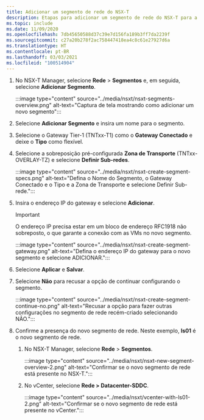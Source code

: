 ```yaml
---
title: Adicionar um segmento de rede do NSX-T
description: Etapas para adicionar um segmento de rede do NSX-T para a Solução VMware no Azure.
ms.topic: include
ms.date: 11/09/2020
ms.openlocfilehash: 7db45650588d37c39e7d156fa189b3ff7da2239f
ms.sourcegitcommit: c27a20b278f2ac758447418ea4c8c61e27927d6a
ms.translationtype: HT
ms.contentlocale: pt-BR
ms.lasthandoff: 03/03/2021
ms.locfileid: "100514904"
---
```

<!-- Used in manage-dhcp.md and tutorial-nsx-t-network-segment.md -->

1. No NSX-T Manager, selecione **Rede** > **Segmentos** e, em seguida, selecione **Adicionar Segmento**. 

   :::image type="content" source="../media/nsxt/nsxt-segments-overview.png" alt-text="Captura de tela mostrando como adicionar um novo segmento":::

1. Selecione **Adicionar Segmento** e insira um nome para o segmento.

1. Selecione o Gateway Tier-1 (TNTxx-T1) como o **Gateway Conectado** e deixe o **Tipo** como flexível.

1. Selecione a sobreposição pré-configurada **Zona de Transporte** (TNTxx-OVERLAY-TZ) e selecione **Definir Sub-redes**. 

   :::image type="content" source="../media/nsxt/nsxt-create-segment-specs.png" alt-text="Defina o Nome do Segmento, o Gateway Conectado e o Tipo e a Zona de Transporte e selecione Definir Sub-rede.":::

1. Insira o endereço IP do gateway e selecione **Adicionar**. 

   >[!IMPORTANT]
   >O endereço IP precisa estar em um bloco de endereço RFC1918 não sobreposto, o que garante a conexão com as VMs no novo segmento.

   :::image type="content" source="../media/nsxt/nsxt-create-segment-gateway.png" alt-text="Defina o endereço IP do gateway para o novo segmento e selecione ADICIONAR.":::

1. Selecione **Aplicar** e **Salvar**.

1. Selecione **Não** para recusar a opção de continuar configurando o segmento. 

   :::image type="content" source="../media/nsxt/nsxt-create-segment-continue-no.png" alt-text="Recusar a opção para fazer outras configurações no segmento de rede recém-criado selecionando NÃO.":::

1. Confirme a presença do novo segmento de rede. Neste exemplo, **ls01** é o novo segmento de rede.

   1. No NSX-T Manager, selecione **Rede** > **Segmentos**. 

      :::image type="content" source="../media/nsxt/nsxt-new-segment-overview-2.png" alt-text="Confirmar se o novo segmento de rede está presente no NSX-T.":::

   1. No vCenter, selecione **Rede > Datacenter-SDDC**.

      :::image type="content" source="../media/nsxt/vcenter-with-ls01-2.png" alt-text="Confirmar se o novo segmento de rede está presente no vCenter.":::